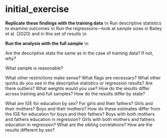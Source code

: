 # initial_exercise

**Replicate these findings with the training data** \n
Run descriptive statistics to examine outcomes \n
Run the regressions—look at sample sizes in Bailey et al. (2020) and in this set of results \n

**Run the analysis with the full sample** \n

Are the descriptive stats the same as in the case of training data? If not, why? 

What sample is reasonable?

What other restrictions make sense?
What flags are necessary?
What other quirks do you see in the descriptive statistics or regression results? Are there outliers?
What weights would you use?
How do the results differ across training and full samples? How do the results differ by state?

What are IGE for education by sex? For girls and their fathers? Girls and their mothers? Boys and their mothers? How do these estimates differ from the IGE for education for boys and their fathers? Boys with both mothers and fathers education in regression? Girls with both mothers and fathers education in regression? What are the sibling correlations?
How are the results different by sex?
